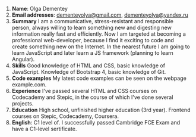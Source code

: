 1. **Name**: Olga Dementey
2. **Email addresses**: dementeyolya@gmail.com, dementeyolya@yandex.ru
3. **Summary** I am a communicative, stress-resistant and responsible person, always willing to learn something new and digesting new information really fast and efficiently.
Now I am targeted at becoming a professional web-developer, because I find it exciting to code and create something new on the Internet. In the nearest future I am going to learn JavaScript and later learn a JS framework (planning to learn Angular).
4. **Skills** Good knowledge of HTML and CSS, basic knowledge of JavaScript. Knowledge of Bootstrap 4, basic knowledge of Git.
5. **Code examples** My latest code examples can be seen on the webpage example.com.
6. **Experience** I've passed several HTML and CSS courses on Codecademy and Stepic, in the course of which I've done several projects.
7. **Education** High school, unfinished higher education (3rd year). Frontend courses on Stepic, Codecademy, Coursera.
8. **English**: C1 level of. I successfully passed Cambridge FCE Exam and have a C1-level sertificate.
